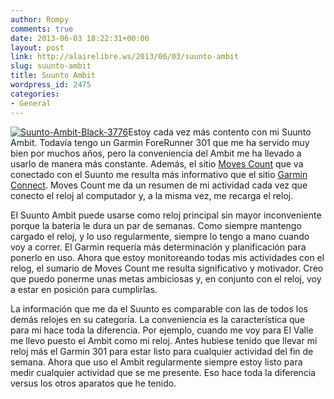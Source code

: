 ```yaml
---
author: Rompy
comments: true
date: 2013-06-03 18:22:31+00:00
layout: post
link: http://alairelibre.ws/2013/06/03/suunto-ambit
slug: suunto-ambit
title: Suunto Ambit
wordpress_id: 2475
categories:
- General
---
```


[![Suunto-Ambit-Black-3776](http://alairelibre.ws/wp-content/uploads/2013/06/Suunto-Ambit-Black-3776-150x150.png)](http://alairelibre.ws/wp-content/uploads/2013/06/Suunto-Ambit-Black-3776.png)Estoy cada vez más contento con mi Suunto Ambit. Todavía tengo un Garmin ForeRunner 301 que me ha servido muy bien por muchos años, pero la conveniencia del Ambit me ha llevado a usarlo de manera más constante. Además, el sitio [Moves Count](http://movescount.com) que va conectado con el Suunto me resulta más informativo que el sitio [Garmin Connect](http://connect.garmin.com/). Moves Count me da un resumen de mi actividad cada vez que conecto el reloj al computador y, a la misma vez, me recarga el reloj.




El Suunto Ambit puede usarse como reloj principal sin mayor inconveniente porque la batería le dura un par de semanas. Como siempre mantengo cargado el reloj, y lo uso regularmente, siempre lo tengo a mano cuando voy a correr. El Garmin requería más determinación y planificación para ponerlo en uso. Ahora que estoy monitoreando todas mis actividades con el relog, el sumario de Moves Count me resulta significativo y motivador. Creo que puedo ponerme unas metas ambiciosas y, en conjunto con el reloj, voy a estar en posición para cumplirlas.




La información que me da el Suunto es comparable con las de todos los demás relojes en su categoría. La conveniencia es la característica que para mi hace toda la diferencia. Por ejemplo, cuando me voy para El Valle me llevo puesto el Ambit como mi reloj. Antes hubiese tenido que llevar mi reloj más el Garmin 301 para estar listo para cualquier actividad del fin de semana. Ahora que uso el Ambit regularmente siempre estoy listo para medir cualquier actividad que se me presente. Eso hace toda la diferencia versus los otros aparatos que he tenido.
